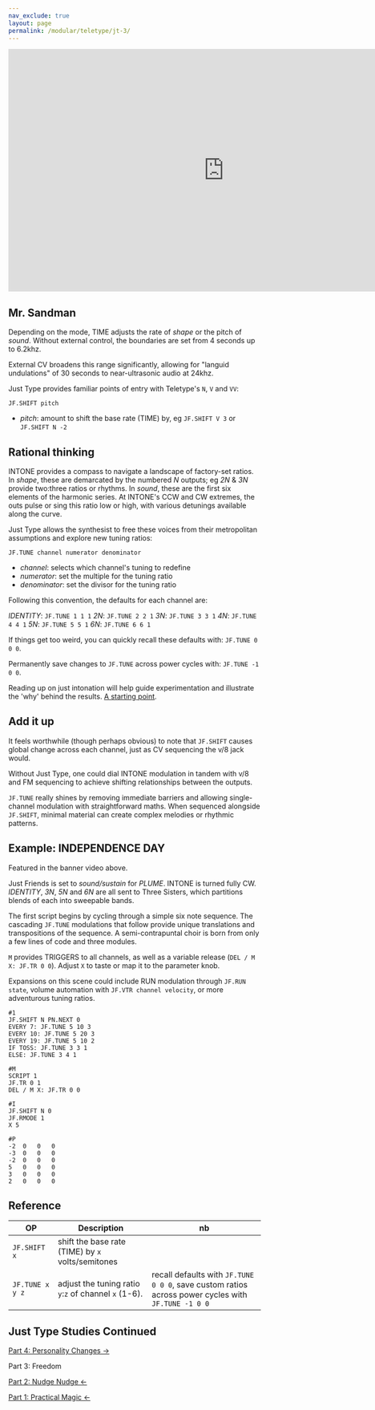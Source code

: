 ```yaml
---
nav_exclude: true
layout: page
permalink: /modular/teletype/jt-3/
---
```


<div class="vid"><iframe width="860" height="484" src="https://www.youtube.com/embed/PQ4xUgWUlQQ?rel=0&amp;showinfo=0" frameborder="0" allow="autoplay; encrypted-media" allowfullscreen></iframe></div>

## Mr. Sandman

Depending on the mode, TIME adjusts the rate of *shape* or the pitch of *sound*. Without external control, the boundaries are set from 4 seconds up to 6.2khz.

External CV broadens this range significantly, allowing for "languid undulations" of 30 seconds to near-ultrasonic audio at 24khz.

Just Type provides familiar points of entry with Teletype's `N`, `V` and `VV`:

`JF.SHIFT pitch`

- *pitch*: amount to shift the base rate (TIME) by, eg `JF.SHIFT V 3` or `JF.SHIFT N -2`

## Rational thinking

INTONE provides a compass to navigate a landscape of factory-set ratios. In *shape*, these are demarcated by the numbered *N* outputs; eg *2N* & *3N* provide two:three ratios or rhythms. In *sound*, these are the first six elements of the harmonic series. At INTONE's CCW and CW extremes, the outs pulse or sing this ratio low or high, with various detunings available along the curve.

Just Type allows the synthesist to free these voices from their metropolitan assumptions and explore new tuning ratios:

`JF.TUNE channel numerator denominator`

- *channel*: selects which channel's tuning to redefine
- *numerator*: set the multiple for the tuning ratio
- *denominator*: set the divisor for the tuning ratio

Following this convention, the defaults for each channel are:

*IDENTITY*: `JF.TUNE 1 1 1`
*2N*: `JF.TUNE 2 2 1`
*3N*: `JF.TUNE 3 3 1`
*4N*: `JF.TUNE 4 4 1`
*5N*: `JF.TUNE 5 5 1`
*6N*: `JF.TUNE 6 6 1`

If things get too weird, you can quickly recall these defaults with: `JF.TUNE 0 0 0`.

Permanently save changes to `JF.TUNE` across power cycles with: `JF.TUNE -1 0 0`.

Reading up on just intonation will help guide experimentation and illustrate the 'why' behind the results. [A starting point](http://www.kylegann.com/tuning.html).

## Add it up

It feels worthwhile (though perhaps obvious) to note that `JF.SHIFT` causes global change across each channel, just as CV sequencing the v/8 jack would.

Without Just Type, one could dial INTONE modulation in tandem with v/8 and FM sequencing to achieve shifting relationships between the outputs.

`JF.TUNE` really shines by removing immediate barriers and allowing single-channel modulation with straightforward maths. When sequenced alongside `JF.SHIFT`, minimal material can create complex melodies or rhythmic patterns.

## Example: INDEPENDENCE DAY

Featured in the banner video above.

Just Friends is set to *sound/sustain* for *PLUME*. INTONE is turned fully CW. *IDENTITY*, *3N*, *5N* and *6N* are all sent to Three Sisters, which partitions blends of each into sweepable bands.

The first script begins by cycling through a simple six note sequence. The cascading `JF.TUNE` modulations that follow provide unique translations and transpositions of the sequence. A semi-contrapuntal choir is born from only a few lines of code and three modules.

`M` provides TRIGGERS to all channels, as well as a variable release (`DEL / M X: JF.TR 0 0`). Adjust `X` to taste or map it to the parameter knob.

Expansions on this scene could include RUN modulation through `JF.RUN state`, volume automation with `JF.VTR channel velocity`, or more adventurous tuning ratios.

```
#1
JF.SHIFT N PN.NEXT 0
EVERY 7: JF.TUNE 5 10 3
EVERY 10: JF.TUNE 5 20 3
EVERY 19: JF.TUNE 5 10 2
IF TOSS: JF.TUNE 3 3 1
ELSE: JF.TUNE 3 4 1

#M
SCRIPT 1
JF.TR 0 1
DEL / M X: JF.TR 0 0

#I
JF.SHIFT N 0
JF.RMODE 1
X 5

#P
-2	0	0	0
-3	0	0	0
-2	0	0	0
5	0	0	0
3	0	0	0
2	0	0	0
```

## Reference

| OP | Description | nb |
| ------------- | ------------- | ------------- |
|`JF.SHIFT x` | shift the base rate (TIME) by `x` volts/semitones |
|`JF.TUNE x y z` | adjust the tuning ratio `y`:`z` of channel `x` (1-6). | recall defaults with `JF.TUNE 0 0 0`, save custom ratios across power cycles with `JF.TUNE -1 0 0` |

## Just Type Studies Continued

[Part 4: Personality Changes &rarr;](../jt-4)

Part 3: Freedom

[Part 2: Nudge Nudge &larr;](../jt-2)

[Part 1: Practical Magic &larr;](../jt-1)
